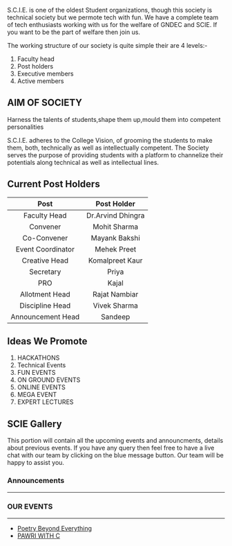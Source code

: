 S.C.I.E. is one of the oldest Student organizations, though this society is technical society but we permote  tech with fun. We have a complete team of tech enthusiasts working with us for the welfare of GNDEC and SCIE. If you want to be the part of welfare then join us.

The working structure of our society is quite simple their are 4 levels:-
1. Faculty head
2. Post holders
3. Executive members
4. Active members

## AIM OF SOCIETY

Harness the talents of students,shape them up,mould them into competent personalities

S.C.I.E. adheres to the College Vision, of grooming the students to make them, both, technically as well as intellectually competent. The Society serves the purpose of providing students with a platform to channelize their potentials along technical as well as intellectual lines.

## Current Post Holders


| Post              | Post Holder       | 
| :----:            | :----:            |
| Faculty Head      | Dr.Arvind Dhingra |
| Convener          | Mohit Sharma      |
| Co-Convener       | Mayank Bakshi     |
| Event Coordinator | Mehek Preet       |
| Creative Head     | Komalpreet Kaur   |
| Secretary         | Priya             |
| PRO               | Kajal             |
| Allotment Head    | Rajat Nambiar     |
| Discipline Head   | Vivek Sharma      |
| Announcement Head | Sandeep           |

## Ideas We Promote
1. HACKATHONS
2. Technical Events
3. FUN EVENTS
4. ON GROUND EVENTS
5. ONLINE EVENTS
6. MEGA EVENT
7. EXPERT LECTURES

## SCIE Gallery
This portion will contain all the upcoming events and announcments, details about previous events. If you have any query then feel free to have a live chat with our team by clicking on the blue message button. Our team will be happy to assist you.

### Announcements
---

### OUR EVENTS
---
* [Poetry Beyond  Everything](/events/poetrybeyondeverything)
* [PAWRI WITH C](/events/pawriwithc.md)





